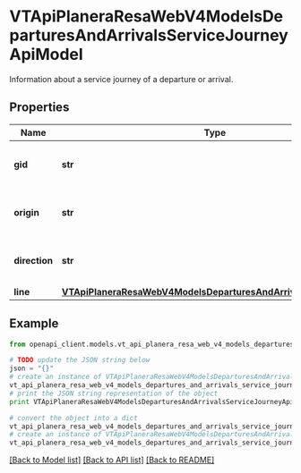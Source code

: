 # VTApiPlaneraResaWebV4ModelsDeparturesAndArrivalsServiceJourneyApiModel

Information about a service journey of a departure or arrival.

## Properties
Name | Type | Description | Notes
------------ | ------------- | ------------- | -------------
**gid** | **str** | 16-digit Västtrafik service journey gid. | 
**origin** | **str** | A description of the origin. | [optional] 
**direction** | **str** | A description of the direction. | [optional] 
**line** | [**VTApiPlaneraResaWebV4ModelsDeparturesAndArrivalsLineApiModel**](VTApiPlaneraResaWebV4ModelsDeparturesAndArrivalsLineApiModel.md) |  | [optional] 

## Example

```python
from openapi_client.models.vt_api_planera_resa_web_v4_models_departures_and_arrivals_service_journey_api_model import VTApiPlaneraResaWebV4ModelsDeparturesAndArrivalsServiceJourneyApiModel

# TODO update the JSON string below
json = "{}"
# create an instance of VTApiPlaneraResaWebV4ModelsDeparturesAndArrivalsServiceJourneyApiModel from a JSON string
vt_api_planera_resa_web_v4_models_departures_and_arrivals_service_journey_api_model_instance = VTApiPlaneraResaWebV4ModelsDeparturesAndArrivalsServiceJourneyApiModel.from_json(json)
# print the JSON string representation of the object
print VTApiPlaneraResaWebV4ModelsDeparturesAndArrivalsServiceJourneyApiModel.to_json()

# convert the object into a dict
vt_api_planera_resa_web_v4_models_departures_and_arrivals_service_journey_api_model_dict = vt_api_planera_resa_web_v4_models_departures_and_arrivals_service_journey_api_model_instance.to_dict()
# create an instance of VTApiPlaneraResaWebV4ModelsDeparturesAndArrivalsServiceJourneyApiModel from a dict
vt_api_planera_resa_web_v4_models_departures_and_arrivals_service_journey_api_model_form_dict = vt_api_planera_resa_web_v4_models_departures_and_arrivals_service_journey_api_model.from_dict(vt_api_planera_resa_web_v4_models_departures_and_arrivals_service_journey_api_model_dict)
```
[[Back to Model list]](../README.md#documentation-for-models) [[Back to API list]](../README.md#documentation-for-api-endpoints) [[Back to README]](../README.md)


